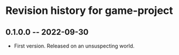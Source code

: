 # Revision history for game-project

## 0.1.0.0 -- 2022-09-30

* First version. Released on an unsuspecting world.
